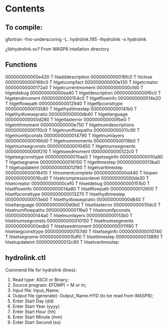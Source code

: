 # Contents

## To compile:
gfortran -fno-underscoring -L. hydrolink.f95 -lhydrolink -o hydrolink

¿libhydrolink.so? From WASP8 intallation directory.

## Functions

000000000000e420 T hladddescription
0000000000016fc0 T hlclose
00000000000169c0 T hlgetcompfact
000000000000e130 T hlgetcreator
00000000000172a0 T hlgetcurrentmoment
000000000000cfd0 T hlgetdebug
000000000000ea40 T hlgetdescription
000000000000f6c0 T hlgetendmoment
00000000000154c0 T hlgetflowinfo
0000000000014e20 T hlgetflowpath
0000000000012940 T hlgetfpconsttype
0000000000013580 T hlgethydtimestep
00000000000141b0 T hlgethydtowaspratio
000000000000db40 T hlgetlanguage
000000000000d280 T hlgetlasterror
000000000000fbe0 T hlgetnthmoment
000000000000e750 T hlgetnumdescriptions
00000000000110c0 T hlgetnumflowpaths
0000000000011c90 T hlgetnumfpconsts
0000000000014790 T hlgetnumlayers
00000000000166d0 T hlgetnummoments
00000000000116b0 T hlgetnumsegconsts
0000000000010450 T hlgetnumsegments
000000000000f210 T hlgetseedmoment
00000000000122c0 T hlgetsegconsttype
0000000000015ae0 T hlgetseginfo
0000000000010a80 T hlgetsegname
0000000000016100 T hlgettimestep
0000000000013ba0 T hlgetupdateint
0000000000012f80 T hlgetvartimestep
0000000000016410 T hlmomentcomplete
000000000000d440 T hlopen
0000000000016cd0 T hlsetcompressionlevel
000000000000de30 T hlsetcreator
000000000000cef0 T hlsetdebug
00000000000151b0 T hlsetflowinfo
0000000000014a80 T hlsetflowpath
0000000000012600 T hlsetfpconsttype
0000000000013270 T hlsethydtimestep
0000000000013eb0 T hlsethydtowaspratio
000000000000d840 T hlsetlanguage
000000000000d0b0 T hlsetlasterror
0000000000010dc0 T hlsetnumflowpaths
00000000000119a0 T hlsetnumfpconsts
00000000000144a0 T hlsetnumlayers
00000000000113b0 T hlsetnumsegconsts
0000000000010150 T hlsetnumsegments
000000000000edb0 T hlsetseedmoment
0000000000011f80 T hlsetsegconsttype
00000000000157d0 T hlsetseginfo
0000000000010740 T hlsetsegname
0000000000015df0 T hlsettimestep
0000000000013890 T hlsetupdateint
0000000000012c80 T hlsetvartimestep


## hydrolink.ctl
Commend file for hydrolink (lines):
1. Read type: ASCII or Binary;
2. Source program: EFDMPI = M or m;
3. Input file: Input_Name;
4. Output file (generate): Output_Name.HYD (to be read from WASP8);
5. Enter Start Day (dd)
6. Enter Start Year (yyyy)
7. Enter Start Hour (hh)
8. Enter Start Minute (mm)
9. Enter Start Second (ss)



